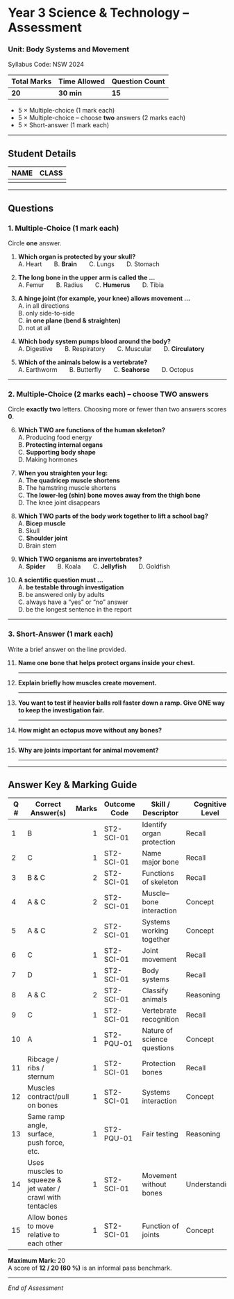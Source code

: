 # Year 3 Science & Technology – Assessment  
### Unit: **Body Systems and Movement**  
Syllabus Code: NSW 2024  

| Total Marks | Time Allowed | Question Count |
|-------------|--------------|----------------|
| **20**      | **30 min**   | **15**         |

* 5 × Multiple-choice (1 mark each)  
* 5 × Multiple-choice – choose **two** answers (2 marks each)  
* 5 × Short-answer (1 mark each)

---

## Student Details  

| NAME | CLASS |
|------|-------|
|      |      |

---

## Questions  

### 1. Multiple-Choice (1 mark each)  
Circle **one** answer.

1. **Which organ is protected by your skull?**  
   A. Heart  B. **Brain**  C. Lungs  D. Stomach  

2. **The long bone in the upper arm is called the …**  
   A. Femur  B. Radius  C. **Humerus**  D. Tibia  

3. **A hinge joint (for example, your knee) allows movement …**  
   A. in all directions  
   B. only side-to-side  
   C. **in one plane (bend & straighten)**  
   D. not at all  

4. **Which body system pumps blood around the body?**  
   A. Digestive  B. Respiratory  C. Muscular  D. **Circulatory**  

5. **Which of the animals below is a vertebrate?**  
   A. Earthworm  B. Butterfly  C. **Seahorse**  D. Octopus  

---

### 2. Multiple-Choice (2 marks each) – choose **TWO** answers  
Circle **exactly two** letters. Choosing more or fewer than two answers scores **0**.

6. **Which TWO are functions of the human skeleton?**  
   A. Producing food energy  
   B. **Protecting internal organs**  
   C. **Supporting body shape**  
   D. Making hormones  

7. **When you straighten your leg:**  
   A. **The quadricep muscle shortens**  
   B. The hamstring muscle shortens  
   C. **The lower-leg (shin) bone moves away from the thigh bone**  
   D. The knee joint disappears  

8. **Which TWO parts of the body work together to lift a school bag?**  
   A. **Bicep muscle**  
   B. Skull  
   C. **Shoulder joint**  
   D. Brain stem  

9. **Which TWO organisms are invertebrates?**  
   A. **Spider**  B. Koala  C. **Jellyfish**  D. Goldfish  

10. **A scientific question must …**  
    A. **be testable through investigation**  
    B. be answered only by adults  
    C. always have a “yes” or “no” answer  
    D. be the longest sentence in the report  

---

### 3. Short-Answer (1 mark each)  
Write a brief answer on the line provided.

11. **Name one bone that helps protect organs inside your chest.**  
    ________________________________________________________________

12. **Explain briefly how muscles create movement.**  
    ________________________________________________________________

13. **You want to test if heavier balls roll faster down a ramp. Give ONE way to keep the investigation fair.**  
    ________________________________________________________________

14. **How might an octopus move without any bones?**  
    ________________________________________________________________

15. **Why are joints important for animal movement?**  
    ________________________________________________________________

---

## Answer Key & Marking Guide  

| Q # | Correct Answer(s) | Marks | Outcome Code | Skill / Descriptor           | Cognitive Level |
|-----|-------------------|------:|--------------|------------------------------|-----------------|
| 1   | B                 | 1     | ST2-SCI-01   | Identify organ protection    | Recall |
| 2   | C                 | 1     | ST2-SCI-01   | Name major bone              | Recall |
| 3   | B & C             | 2     | ST2-SCI-01   | Functions of skeleton        | Recall |
| 4   | A & C             | 2     | ST2-SCI-01   | Muscle–bone interaction      | Concept |
| 5   | A & C             | 2     | ST2-SCI-01   | Systems working together     | Concept |
| 6   | C                 | 1     | ST2-SCI-01   | Joint movement               | Recall |
| 7   | D                 | 1     | ST2-SCI-01   | Body systems                 | Recall |
| 8   | A & C             | 2     | ST2-SCI-01   | Classify animals             | Reasoning |
| 9   | C                 | 1     | ST2-SCI-01   | Vertebrate recognition       | Recall |
| 10  | A                 | 1     | ST2-PQU-01   | Nature of science questions  | Concept |
| 11  | Ribcage / ribs / sternum | 1 | ST2-SCI-01 | Protection bones            | Recall |
| 12  | Muscles contract/pull on bones | 1 | ST2-SCI-01 | Systems interaction | Concept |
| 13  | Same ramp angle, surface, push force, etc. | 1 | ST2-PQU-01 | Fair testing | Reasoning |
| 14  | Uses muscles to squeeze & jet water / crawl with tentacles | 1 | ST2-SCI-01 | Movement without bones | Understanding |
| 15  | Allow bones to move relative to each other | 1 | ST2-SCI-01 | Function of joints | Concept |

**Maximum Mark:** 20  
A score of **12 / 20 (60 %)** is an informal pass benchmark.

---

_End of Assessment_